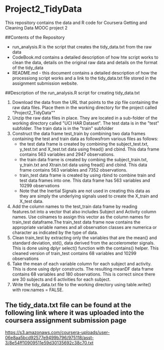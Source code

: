# Project2_TidyData
This repository contains the data and R code for Coursera Getting and Cleaning Data MOOC project 2

##Contents of the Repository
- run_analysis.R is the script that creates the tidy_data.txt from the raw data
- CodeBook.md contains a detailed description of how hte script works to clean the data, details on the original raw data and details on the format of the tidy_data
- README.md - this document contains a detailed description of how the processiong script works and a link to the tidy_data.txt file stored in the assignment submission website.

##Description of the run_analysis.R script for creating tidy_data.txt
1. Download the data from the URL that points to the zip file containing the raw data files.  Place them in the working directory for the project called "Project2_TidyData""
2. Unzip the raw data files in place.  They are located in a sub-folder of the working directory called "UCI HAR Dataset".  The test data is in the "test" subfolder.  The train data is in the "train" subfolder
3. Construct the data frame test_train by combining two data frames containing the test and train data as followsfrom various files as follows:
   - the test data frame is created by combining the subject_test.txt, y_test.txt and X_test.txt data using fread() and cbind.  This data frame contains 563 variables and 2947 observations.  
   - the train data frame is created by combing the subject_train.txt, y_train.txt and Xtrain.txt data using fread() and cbind. This data frame contains 563 variables and 7352 observations.
   - train_test data frame is created by using rbind to combine train and test data frames into one.  This data frame has 563 variables and 10299 observations
   - Note that the Inertial Signals are not used in creating this data as they are simply the underlying signals used to create the X_train and X_test data.
4. Add the column names to the test_train data frame by reading features.txt into a vector that also includes Subject and Activity column names.  Use colnames to assign this vector as the column names for train_test dataframe.The train_test data frame now contains the appropriate variable names and all observation classes are numerica or character as indicated by the type of data.    
5. Clean train_test by extracting only the variables that are the mean() and standard deviation, std(), data derived from the accelerometer signals.  This is done using dplyr select() function with the contains() helper.  This cleaned version of train_test contains 68 variables and 10299 observations 
6. Take the mean of each variable column for each subject and activity.  This is done using dplyr constructs.  The resulting meanDF data frame contains 68 variables and 180 observations.  This is correct since there are 30 subjects and 6 activities for each subject.
7. Write the tidy_data.txt file to the working directory using table.write() with row.names = FALSE.

## The tidy_data.txt file can be found at the following link where it was uploaded into the coursera assignment submission page
https://s3.amazonaws.com/coursera-uploads/user-06e8aa5bcd92577e9499b796/975118/asst-3/8e54ff10909511e59d30135692c38c70.txt



